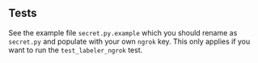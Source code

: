 ## Tests

See the example file `secret.py.example` which you should rename as `secret.py` and populate with your own `ngrok` key. This only applies if you want to run the `test_labeler_ngrok` test.